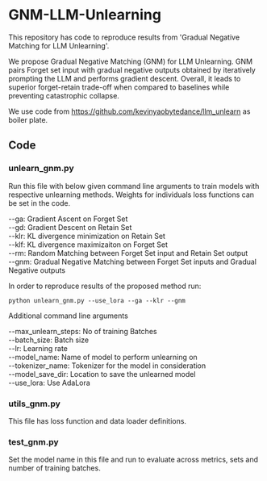 # GNM-LLM-Unlearning
This repository has code to reproduce results from 'Gradual Negative Matching for LLM Unlearning'.

We propose Gradual Negative Matching (GNM) for LLM Unlearning. GNM pairs Forget set input with gradual negative outputs obtained by iteratively prompting the LLM and performs gradient descent. Overall, it leads to superior forget-retain trade-off when compared to baselines while preventing catastrophic collapse.

We use code from https://github.com/kevinyaobytedance/llm_unlearn as boiler plate.

## Code

### unlearn_gnm.py

Run this file with below given command line arguments to train models with respective unlearning methods. Weights for individuals loss functions can be set in the code.

--ga: Gradient Ascent on Forget Set\
--gd: Gradient Descent on Retain Set\
--klr: KL divergence minimization on Retain Set\
--klf: KL divergence maximizaiton on Forget Set\
--rm: Random Matching between Forget Set input and Retain Set output\
--gnm: Gradual Negative Matching between Forget Set inputs and Gradual Negative outputs

In order to reproduce results of the proposed method run:
```
python unlearn_gnm.py --use_lora --ga --klr --gnm
```

Additional command line arguments

--max_unlearn_steps: No of training Batches\
--batch_size: Batch size\
--lr: Learning rate\
--model_name: Name of model to perform unlearning on\
--tokenizer_name: Tokenizer for the model in consideration\
--model_save_dir: Location to save the unlearned model\
--use_lora: Use AdaLora

### utils_gnm.py

This file has loss function and data loader definitions.

### test_gnm.py

Set the model name in this file and run to evaluate across metrics, sets and number of training batches.

